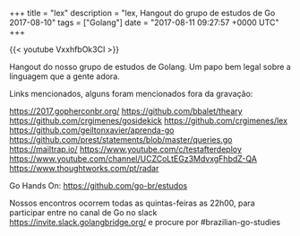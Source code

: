 +++
title = "lex"
description = "lex, Hangout do grupo de estudos de Go 2017-08-10"
tags = ["Golang"]
date = "2017-08-11 09:27:57 +0000 UTC"
+++

{{< youtube VxxhfbOk3CI >}}

Hangout do nosso grupo de estudos de Golang.
Um papo bem legal sobre a linguagem que a gente adora.

Links mencionados, alguns foram mencionados fora da gravação:

https://2017.gopherconbr.org/
https://github.com/bbalet/theary
https://github.com/crgimenes/gosidekick
https://github.com/crgimenes/lex
https://github.com/geiltonxavier/aprenda-go
https://github.com/prest/statements/blob/master/queries.go
https://mailtrap.io/
https://www.youtube.com/c/testafterdeploy
https://www.youtube.com/channel/UCZCoLtEGz3MdvxgFhbdZ-QA
https://www.thoughtworks.com/pt/radar

Go Hands On:
https://github.com/go-br/estudos

Nossos encontros ocorrem todas as quintas-feiras as 22h00, para participar entre no canal de Go no slack https://invite.slack.golangbridge.org/ e procure por #brazilian-go-studies